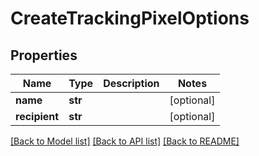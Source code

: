 # CreateTrackingPixelOptions

## Properties
Name | Type | Description | Notes
------------ | ------------- | ------------- | -------------
**name** | **str** |  | [optional] 
**recipient** | **str** |  | [optional] 

[[Back to Model list]](../README#documentation-for-models) [[Back to API list]](../README#documentation-for-api-endpoints) [[Back to README]](../README)


